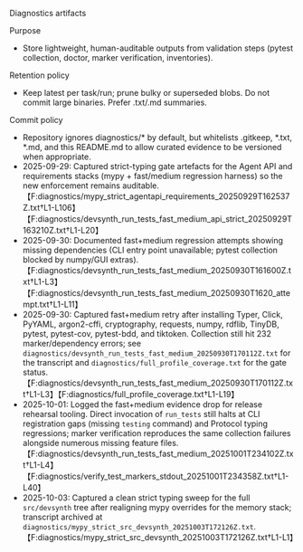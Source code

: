 Diagnostics artifacts

Purpose
- Store lightweight, human-auditable outputs from validation steps (pytest collection, doctor, marker verification, inventories).

Retention policy
- Keep latest per task/run; prune bulky or superseded blobs. Do not commit large binaries. Prefer .txt/.md summaries.

Commit policy
- Repository ignores diagnostics/* by default, but whitelists .gitkeep, *.txt, *.md, and this README.md to allow curated evidence to be versioned when appropriate.
- 2025-09-29: Captured strict-typing gate artefacts for the Agent API and requirements stacks (mypy + fast/medium regression harness) so the new enforcement remains auditable.【F:diagnostics/mypy_strict_agentapi_requirements_20250929T162537Z.txt†L1-L106】【F:diagnostics/devsynth_run_tests_fast_medium_api_strict_20250929T163210Z.txt†L1-L20】
- 2025-09-30: Documented fast+medium regression attempts showing missing dependencies (CLI entry point unavailable; pytest collection blocked by numpy/GUI extras).【F:diagnostics/devsynth_run_tests_fast_medium_20250930T161600Z.txt†L1-L3】【F:diagnostics/devsynth_run_tests_fast_medium_20250930T1620_attempt.txt†L1-L11】
- 2025-09-30: Captured fast+medium retry after installing Typer, Click, PyYAML, argon2-cffi, cryptography, requests, numpy, rdflib, TinyDB, pytest, pytest-cov, pytest-bdd, and tiktoken. Collection still hit 232 marker/dependency errors; see `diagnostics/devsynth_run_tests_fast_medium_20250930T170112Z.txt` for the transcript and `diagnostics/full_profile_coverage.txt` for the gate status.【F:diagnostics/devsynth_run_tests_fast_medium_20250930T170112Z.txt†L1-L3】【F:diagnostics/full_profile_coverage.txt†L1-L19】
- 2025-10-01: Logged the fast+medium evidence drop for release rehearsal tooling. Direct invocation of `run_tests` still halts at CLI registration gaps (missing `testing` command) and Protocol typing regressions; marker verification reproduces the same collection failures alongside numerous missing feature files.【F:diagnostics/devsynth_run_tests_fast_medium_20251001T234102Z.txt†L1-L4】【F:diagnostics/verify_test_markers_stdout_20251001T234358Z.txt†L1-L40】
- 2025-10-03: Captured a clean strict typing sweep for the full `src/devsynth` tree after realigning mypy overrides for the memory stack; transcript archived at `diagnostics/mypy_strict_src_devsynth_20251003T172126Z.txt`.【F:diagnostics/mypy_strict_src_devsynth_20251003T172126Z.txt†L1-L1】
